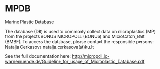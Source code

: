 # MPDB
Marine Plastic Database

The database (DB) is used to commonly collect data on microplastics (MP) from the projects BONUS MICROPOLL (BONUS) and MicroCatch_Balt (BMBF). To access the database, please contact the responsible persons: Natalja Cerkasova natalja.cerkasova(at)ku.lt


See the full documentation here: http://micropoll.io-warnemuende.de/Guideline_for_usage_of_Microplastic_Database.pdf
